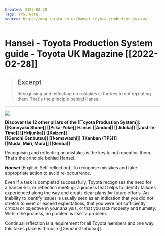 ```yaml
---
Created: 2022-02-28
Tags: TPS, Note
source: https://mag.toyota.co.uk/hansei-toyota-production-system/
---
```


# Hansei - Toyota Production System guide - Toyota UK Magazine [[2022-02-28]]

> ## Excerpt
> Recognising and reflecting on mistakes is the key to not repeating them. That's the principle behind Hansei.

---

![](https://mag.toyota.co.uk/wp-content/uploads/sites/2/2013/05/Hansei.jpg)

**Discover the 12 other pillars of the [[Toyota Production System]]:**  
**[[Konnyaku Stone]]**
**[[Poka-Yoke]]**
**Hansei**
**[[Andon]]**
**[[Jidoka]]**
**[[Just-In-Time]]**
**[[Heijunka]]**
**[[Kaizen]]**  
**[[Genchi Genbutsu]]**
**[[Nemawashi]]**
**[[Kanban (TPS)]]**  
**[[Muda, Muri, Mura]]**
**[[Genba]]**

Recognising and reflecting on mistakes is the key to not repeating them. That’s the principle behind Hansei.

_**Hansei**_ (English: Self-reflection): To recognise mistakes and take appropriate action to avoid re-occurrence.

Even if a task is completed successfully, Toyota recognises the need for a hansei-kai, or reflection meeting; a process that helps to identify failures experienced along the way and create clear plans for future efforts. An inability to identify issues is usually seen as an indication that you did not stretch to meet or exceed expectations, that you were not sufficiently critical or objective in your analysis, or that you lack modesty and humility. Within the process, no problem is itself a problem.

Continual reflection is a requirement for all Toyota members and one way this takes place is through [[Genchi Genbutsu]].

